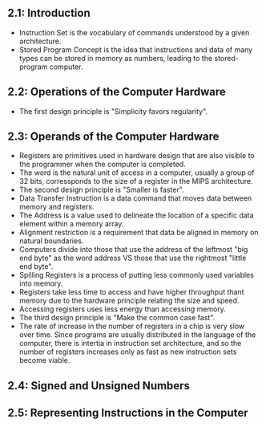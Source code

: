 ## 2.1: Introduction
 - Instruction Set is the vocabulary of commands understood by a given
   architecture.
 - Stored Program Concept is the idea that instructions and data of many types can be stored in memory as numbers, leading to the stored-program computer.
## 2.2: Operations of the Computer Hardware
 - The first design principle is "Simplicity favors regularity".
## 2.3: Operands of the Computer Hardware
 - Registers are primitives used in hardware design that are also
   visible to the programmer when the computer is completed.
 - The word is the natural unit of access in a computer, usually a group of 32 bits, corressponds to the size of a register in the MIPS architecture.
 - The second design principle is "Smaller is faster".
 - Data Transfer Instruction is a data command that moves data between memory and registers.
 - The Address is a value used to delineate the location of a specific data element within a memory array.
 - Alignment restriction is a requirement that data be aligned in memory on natural boundaries.
 - Computers divide into those that use the address of the leftmost "big end byte" as the word address VS those that use the rightmost "little end byte".
 - Spilling Registers is a process of putting less commonly used variables into memory.
 - Registers take less time to access and have higher throughput thant memory due to the hardware principle relating the size and speed.
 - Accessing registers uses less energy than accessing memory.
 -  The third design principle is "Make the common case fast".
 - The rate of increase in the number of registers in a chip is very slow over time. Since programs are usually distributed in the language of the computer, there is intertia in instruction set architecture, and so the number of registers increases only as fast as new instruction sets become viable.
## 2.4: Signed and Unsigned Numbers
## 2.5: Representing Instructions in the Computer
